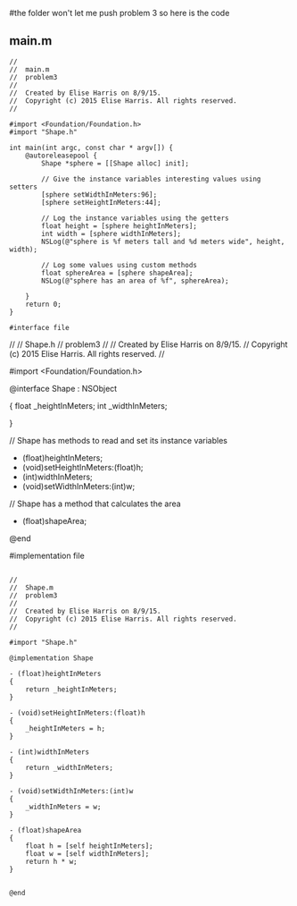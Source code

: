 #the folder won't let me push problem 3 so here is the code

## main.m

```
//
//  main.m
//  problem3
//
//  Created by Elise Harris on 8/9/15.
//  Copyright (c) 2015 Elise Harris. All rights reserved.
//

#import <Foundation/Foundation.h>
#import "Shape.h"

int main(int argc, const char * argv[]) {
    @autoreleasepool {
        Shape *sphere = [[Shape alloc] init];
        
        // Give the instance variables interesting values using setters
        [sphere setWidthInMeters:96];
        [sphere setHeightInMeters:44];
        
        // Log the instance variables using the getters
        float height = [sphere heightInMeters];
        int width = [sphere widthInMeters];
        NSLog(@"sphere is %f meters tall and %d meters wide", height, width);
        
        // Log some values using custom methods
        float sphereArea = [sphere shapeArea];
        NSLog(@"sphere has an area of %f", sphereArea);

    }
    return 0;
}

#interface file

```
//
//  Shape.h
//  problem3
//
//  Created by Elise Harris on 8/9/15.
//  Copyright (c) 2015 Elise Harris. All rights reserved.
//

#import <Foundation/Foundation.h>

@interface Shape : NSObject

{
    float _heightInMeters;
    int _widthInMeters;
    
}

// Shape has methods to read and set its instance variables
- (float)heightInMeters;
- (void)setHeightInMeters:(float)h;
- (int)widthInMeters;
- (void)setWidthInMeters:(int)w;

// Shape has a method that calculates the area
- (float)shapeArea;



@end


#implementation file

```

//
//  Shape.m
//  problem3
//
//  Created by Elise Harris on 8/9/15.
//  Copyright (c) 2015 Elise Harris. All rights reserved.
//

#import "Shape.h"

@implementation Shape

- (float)heightInMeters
{
    return _heightInMeters;
}

- (void)setHeightInMeters:(float)h
{
    _heightInMeters = h;
}

- (int)widthInMeters
{
    return _widthInMeters;
}

- (void)setWidthInMeters:(int)w
{
    _widthInMeters = w;
}

- (float)shapeArea
{
    float h = [self heightInMeters];
    float w = [self widthInMeters];
    return h * w;
}


@end
